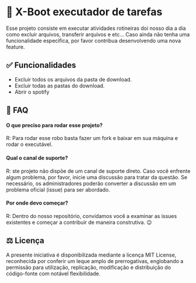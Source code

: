 
# 🤖 X-Boot executador de tarefas

Esse projeto consiste em executar atividades rotineiras doi nosso dia a dia como excluir arquivos, transferir arquivos e etc...
Caso ainda não tenha uma funcionalidade especifica, por favor contribua desenvolvendo uma nova feature.

## ✅ Funcionalidades
- Excluir todos os arquivos da pasta de download.
- Excluir todas as pastas do download.
- Abrir o spotify

## 🤔 FAQ

#### O que preciso para rodar esse projeto?
R: Para rodar esse robo basta fazer um fork e baixar em sua máquina e rodar o executável.

#### Qual o canal de suporte?
R: ste projeto não dispõe de um canal de suporte direto. Caso você enfrente algum problema, por favor, inicie uma discussão para tratar da questão. Se necessário, os administradores poderão converter a discussão em um problema oficial (issue) para ser abordado.

#### Por onde devo começar?
R: Dentro do nosso repositório, convidamos você a examinar as issues existentes e começar a contribuir de maneira construtiva. 😉

## ⚖️ Licença

A presente iniciativa é disponibilizada mediante a licença MIT License, reconhecida por conferir um leque amplo de prerrogativas, englobando a permissão para utilização, replicação, modificação e distribuição do código-fonte com notável flexibilidade.

